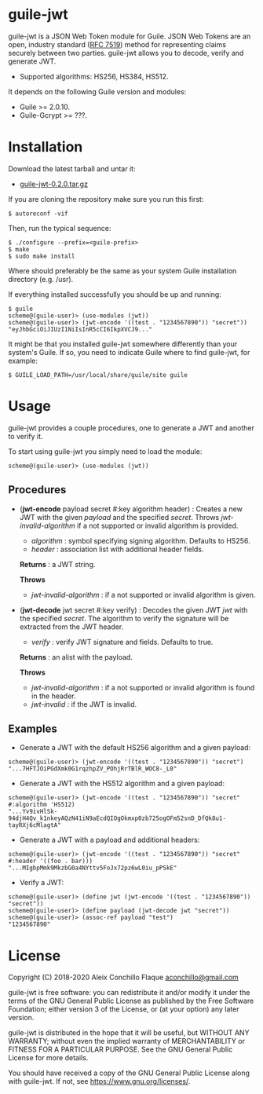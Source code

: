 
# guile-jwt

guile-jwt is a JSON Web Token module for Guile. JSON Web Tokens are an
open, industry standard ([RFC
7519](https://tools.ietf.org/html/rfc7519)) method for representing
claims securely between two parties. guile-jwt allows you to decode,
verify and generate JWT.

- Supported algorithms: HS256, HS384, HS512.

It depends on the following Guile version and modules:

- Guile >= 2.0.10.
- Guile-Gcrypt >= ???.

# Installation

Download the latest tarball and untar it:

- [guile-jwt-0.2.0.tar.gz](http://download.savannah.gnu.org/releases/guile-jwt/guile-jwt-0.2.0.tar.gz)

If you are cloning the repository make sure you run this first:

    $ autoreconf -vif

Then, run the typical sequence:

    $ ./configure --prefix=<guile-prefix>
    $ make
    $ sudo make install

Where <guile-prefix> should preferably be the same as your system
Guile installation directory (e.g. /usr).

If everything installed successfully you should be up and running:

    $ guile
    scheme@(guile-user)> (use-modules (jwt))
    scheme@(guile-user)> (jwt-encode '((test . "1234567890")) "secret"))
    "eyJhbGciOiJIUzI1NiIsInR5cCI6IkpXVCJ9..."

It might be that you installed guile-jwt somewhere differently than
your system's Guile. If so, you need to indicate Guile where to find
guile-jwt, for example:

    $ GUILE_LOAD_PATH=/usr/local/share/guile/site guile

# Usage

guile-jwt provides a couple procedures, one to generate a JWT and
another to verify it.

To start using guile-jwt you simply need to load the module:

    scheme@(guile-user)> (use-modules (jwt))

## Procedures

- (**jwt-encode** payload secret #:key algorithm header) : Creates a
  new JWT with the given *payload* and the specified *secret*. Throws
  *jwt-invalid-algorithm* if a not supported or invalid algorithm is
  provided.

  - *algorithm* : symbol specifying signing algorithm. Defaults to
     HS256.
  - *header* : association list with additional header fields.

  **Returns** : a JWT string.

  **Throws**

  - *jwt-invalid-algorithm* : if a not supported or invalid algorithm
     is given.

- (**jwt-decode** jwt secret #:key verify) : Decodes the given JWT
  *jwt* with the specified *secret*. The algorithm to verify the
  signature will be extracted from the JWT header.

  - *verify* : verify JWT signature and fields. Defaults to true.

  **Returns** : an alist with the payload.

  **Throws**

  - *jwt-invalid-algorithm* : if a not supported or invalid algorithm
    is found in the header.
  - *jwt-invalid* : if the JWT is invalid.

## Examples

- Generate a JWT with the default HS256 algorithm and a given payload:

```
scheme@(guile-user)> (jwt-encode '((test . "1234567890")) "secret")
"...7HFTJOiPGdXmk0G1rqzhpZV_POhjRrTBlR_WOC8-_L0"
```

- Generate a JWT with the HS512 algorithm and a given payload:

```
scheme@(guile-user)> (jwt-encode '((test . "1234567890")) "secret" #:algorithm 'HS512)
"...Yv9ivHlSk-94djH4Qv_k1nkeyAQzN41iN9aEcdQIOgOkmxp0zb725ogOFm52snD_DfQk8u1-tayRXj6cMlagtA"
```

- Generate a JWT with a payload and additional headers:

```
scheme@(guile-user)> (jwt-encode '((test . "1234567890")) "secret" #:header '((foo . bar)))
"...MIgbpMmk9MkzbG0a4NYttv5FoJx72pz6wL0iu_pPSkE"
```

- Verify a JWT:

```
scheme@(guile-user)> (define jwt (jwt-encode '((test . "1234567890")) "secret"))
scheme@(guile-user)> (define payload (jwt-decode jwt "secret"))
scheme@(guile-user)> (assoc-ref payload "test")
"1234567890"
```

# License

Copyright (C) 2018-2020 Aleix Conchillo Flaque <aconchillo@gmail.com>

guile-jwt is free software: you can redistribute it and/or modify it
under the terms of the GNU General Public License as published by the
Free Software Foundation; either version 3 of the License, or (at your
option) any later version.

guile-jwt is distributed in the hope that it will be useful, but
WITHOUT ANY WARRANTY; without even the implied warranty of
MERCHANTABILITY or FITNESS FOR A PARTICULAR PURPOSE. See the GNU
General Public License for more details.

You should have received a copy of the GNU General Public License
along with guile-jwt. If not, see https://www.gnu.org/licenses/.
